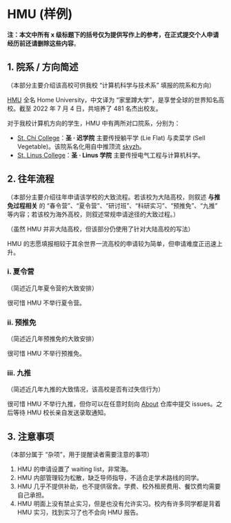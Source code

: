 # HMU (样例)

**注：本文中所有 x 级标题下的括号仅为提供写作上的参考，在正式提交个人申请经历前还请删除这些内容**。

## 1. 院系 / 方向简述

（本部分主要介绍该高校可供我校 “计算机科学与技术系” 填报的院系和方向）

[HMU](https://github.com/HMUniversity) 全名 Home University，中文译为 “家里蹲大学”，是享誉全球的世界知名高校。截至 2022 年 7 月 4 日，共培养了 481 名杰出校友。

对于我校计算机方向的学生，HMU 中有两所对口院系，分别为：

* [St. Chi College](https://github.com/orgs/HMUniversity/teams/st-chi-college)：**圣 · 迟学院** 主要传授躺平学 (Lie Flat) 与卖菜学 (Sell Vegetable)。该院系名化用自中推顶流 [skyzh](https://github.com/skyzh)。
* [St. Linus College](https://github.com/orgs/HMUniversity/teams/st-linus-college)：**圣 · Linus 学院** 主要传授电气工程与计算机科学。

## 2. 往年流程

（本部分主要介绍往年申请该学校的大致流程。若该校为大陆高校，则叙述 **与推免过程相关** 的 “春令营”、“夏令营”、“研讨班”、“科研实习”、“预推免”、“九推” 等内容；若该校为海外高校，则叙述常规申请途径的大致过程。）

（虽然 HMU 并非大陆高校，但该部分仍使用了针对大陆高校的写法）

HMU 的志愿填报相较于其余世界一流高校的申请较为简单，但申请难度正迅速上升。

### i. 夏令营

（简述近几年夏令营的大致安排）

很可惜 HMU 不举行夏令营。

### ii. 预推免

（简述近几年预推免的大致安排）

很可惜 HMU 不举行预推免。

### iii. 九推

（简述近几年九推的大致情况，该高校是否有过失信行为）

很可惜 HMU 不举行九推，但你可以在任意时刻向 [About](https://github.com/HMUniversity/About) 仓库中提交 issues。之后等待 HMU 校长亲自发送录取通知。

## 3. 注意事项

（本部分属于 “杂项”，用于提醒读者需要注意的事项）

1. HMU 的申请设置了 waiting list，非常海。
2. HMU 内部管理较为松散，缺乏导师指导，不适合走学术路线的同学。
3. HMU 几乎不提供补助，也不提供宿舍。学费、校外租房费用、餐饮费均需要自己承担。
4. HMU 明面上没有禁止实习，但是也没有允许实习。校内有许多同学都是背着 HMU 实习，找到实习了也不会向 HMU 报告。

